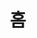 ---
layout: home
title: "홈"
description: "이 사이트는 알고리즘, 개발, IT 지식을 공유하는 블로그입니다. 다양한 정렬, 자료구조, 개발 팁을 확인해보세요."
author_profile: true
--- 